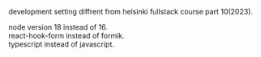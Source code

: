 development setting diffrent from helsinki fullstack course part 10(2023).  

node version 18 instead of 16.  
react-hook-form instead of formik.  
typescript instead of javascript.  